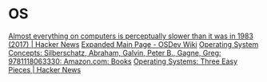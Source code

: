 # OS

[Almost everything on computers is perceptually slower than it was in 1983 (2017) | Hacker News](https://news.ycombinator.com/item?id=22365795)
[Expanded Main Page - OSDev Wiki](https://wiki.osdev.org/Main_Page)
[Operating System Concepts: Silberschatz, Abraham, Galvin, Peter B., Gagne, Greg: 9781118063330: Amazon.com: Books](https://www.amazon.com/gp/product/1118063333/)
[Operating Systems: Three Easy Pieces | Hacker News](https://news.ycombinator.com/item?id=26051386)

